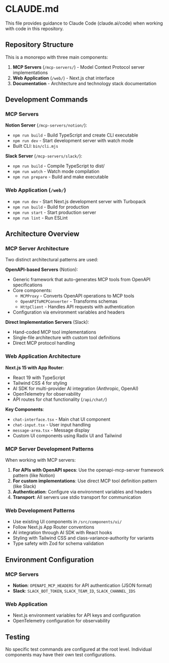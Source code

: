 # CLAUDE.md

This file provides guidance to Claude Code (claude.ai/code) when working with code in this repository.

## Repository Structure

This is a monorepo with three main components:

1. **MCP Servers** (`/mcp-servers/`) - Model Context Protocol server implementations
2. **Web Application** (`/web/`) - Next.js chat interface
3. **Documentation** - Architecture and technology stack documentation

## Development Commands

### MCP Servers

**Notion Server** (`/mcp-servers/notion/`):
- `npm run build` - Build TypeScript and create CLI executable
- `npm run dev` - Start development server with watch mode
- Built CLI: `bin/cli.mjs`

**Slack Server** (`/mcp-servers/slack/`):
- `npm run build` - Compile TypeScript to dist/
- `npm run watch` - Watch mode compilation
- `npm run prepare` - Build and make executable

### Web Application (`/web/`)
- `npm run dev` - Start Next.js development server with Turbopack
- `npm run build` - Build for production
- `npm run start` - Start production server
- `npm run lint` - Run ESLint

## Architecture Overview

### MCP Server Architecture

Two distinct architectural patterns are used:

**OpenAPI-based Servers** (Notion):
- Generic framework that auto-generates MCP tools from OpenAPI specifications
- Core components:
  - `MCPProxy` - Converts OpenAPI operations to MCP tools
  - `OpenAPIToMCPConverter` - Transforms schemas
  - `HttpClient` - Handles API requests with authentication
- Configuration via environment variables and headers

**Direct Implementation Servers** (Slack):
- Hand-coded MCP tool implementations
- Single-file architecture with custom tool definitions
- Direct MCP protocol handling

### Web Application Architecture

**Next.js 15 with App Router**:
- React 19 with TypeScript
- Tailwind CSS 4 for styling
- AI SDK for multi-provider AI integration (Anthropic, OpenAI)
- OpenTelemetry for observability
- API routes for chat functionality (`/api/chat/`)

**Key Components**:
- `chat-interface.tsx` - Main chat UI component
- `chat-input.tsx` - User input handling
- `message-area.tsx` - Message display
- Custom UI components using Radix UI and Tailwind

### MCP Server Development Patterns

When working with MCP servers:

1. **For APIs with OpenAPI specs**: Use the openapi-mcp-server framework pattern (like Notion)
2. **For custom implementations**: Use direct MCP tool definition pattern (like Slack)
3. **Authentication**: Configure via environment variables and headers
4. **Transport**: All servers use stdio transport for communication

### Web Development Patterns

- Use existing UI components in `/src/components/ui/`
- Follow Next.js App Router conventions
- AI integration through AI SDK with React hooks
- Styling with Tailwind CSS and class-variance-authority for variants
- Type safety with Zod for schema validation

## Environment Configuration

### MCP Servers
- **Notion**: `OPENAPI_MCP_HEADERS` for API authentication (JSON format)
- **Slack**: `SLACK_BOT_TOKEN`, `SLACK_TEAM_ID`, `SLACK_CHANNEL_IDS`

### Web Application
- Next.js environment variables for API keys and configuration
- OpenTelemetry configuration for observability

## Testing

No specific test commands are configured at the root level. Individual components may have their own test configurations.